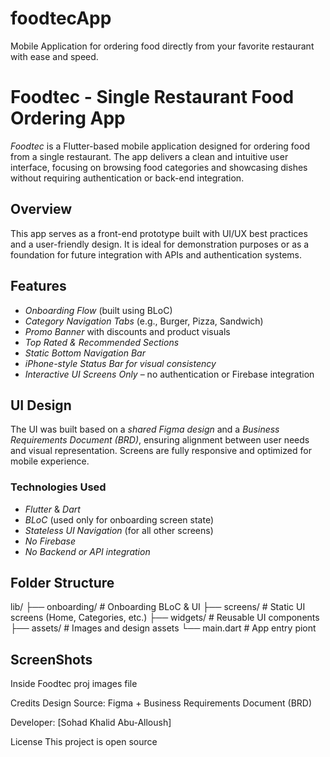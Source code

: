 # foodtecApp
Mobile Application for ordering food directly from your favorite restaurant with ease and speed.
# Foodtec - Single Restaurant Food Ordering App

*Foodtec* is a Flutter-based mobile application designed for ordering food from a single restaurant. The app delivers a clean and intuitive user interface, focusing on browsing food categories and showcasing dishes without requiring authentication or back-end integration.

## Overview

This app serves as a front-end prototype built with UI/UX best practices and a user-friendly design. It is ideal for demonstration purposes or as a foundation for future integration with APIs and authentication systems.

## Features

- *Onboarding Flow* (built using BLoC)
- *Category Navigation Tabs* (e.g., Burger, Pizza, Sandwich)
- *Promo Banner* with discounts and product visuals
- *Top Rated & Recommended Sections*
- *Static Bottom Navigation Bar*
- *iPhone-style Status Bar for visual consistency*
- *Interactive UI Screens Only* – no authentication or Firebase integration

## UI Design

The UI was built based on a *shared Figma design* and a *Business Requirements Document (BRD)*, ensuring alignment between user needs and visual representation. Screens are fully responsive and optimized for mobile experience.

### Technologies Used

- *Flutter* & *Dart*
- *BLoC* (used only for onboarding screen state)
- *Stateless UI Navigation* (for all other screens)
- *No Firebase*
- *No Backend or API integration*

## Folder Structure
lib/ ├── onboarding/ # Onboarding BLoC & UI ├── screens/ # Static UI screens (Home, Categories, etc.) ├── widgets/ # Reusable UI components ├── assets/ # Images and design assets └── main.dart # App entry piont

## ScreenShots
Inside Foodtec proj images file 

Credits
Design Source: Figma + Business Requirements Document (BRD)

Developer: [Sohad Khalid Abu-Alloush]

License
This project is open source

